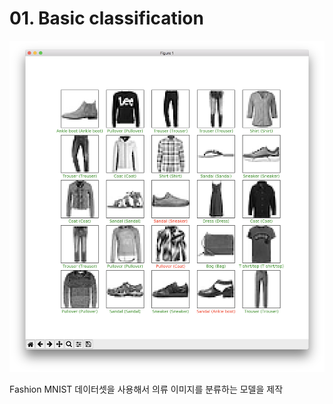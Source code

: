 # 01. Basic classification

![result](./images/01.png)

Fashion MNIST 데이터셋을 사용해서 의류 이미지를 분류하는 모델을 제작
